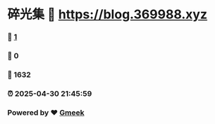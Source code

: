 # 碎光集 :link: https://blog.369988.xyz 
### :page_facing_up: [1](https://blog.369988.xyz/tag.html) 
### :speech_balloon: 0 
### :hibiscus: 1632 
### :alarm_clock: 2025-04-30 21:45:59 
### Powered by :heart: [Gmeek](https://github.com/Meekdai/Gmeek)
